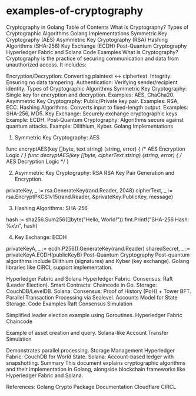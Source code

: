 # examples-of-cryptography
Cryptography in Golang
Table of Contents
What is Cryptography?
Types of Cryptographic Algorithms
Golang Implementations
Symmetric Key Cryptography (AES)
Asymmetric Key Cryptography (RSA)
Hashing Algorithms (SHA-256)
Key Exchange (ECDH)
Post-Quantum Cryptography
Hyperledger Fabric and Solana
Code Examples
What is Cryptography?
Cryptography is the practice of securing communication and data from unauthorized access. It includes:

Encryption/Decryption: Converting plaintext ↔ ciphertext.
Integrity: Ensuring no data tampering.
Authentication: Verifying sender/recipient identity.
Types of Cryptographic Algorithms
Symmetric Key Cryptography: Single key for encryption and decryption.
Examples: AES, ChaCha20.
Asymmetric Key Cryptography: Public/Private key pair.
Examples: RSA, ECC.
Hashing Algorithms: Converts input to fixed-length output.
Examples: SHA-256, MD5.
Key Exchange: Securely exchange cryptographic keys.
Example: ECDH.
Post-Quantum Cryptography: Algorithms secure against quantum attacks.
Example: Dilithium, Kyber.
Golang Implementations

1. Symmetric Key Cryptography: AES

func encryptAES(key []byte, text string) (string, error) { /* AES Encryption Logic */ }
func decryptAES(key []byte, cipherText string) (string, error) { /* AES Decryption Logic */ }

2. Asymmetric Key Cryptography: RSA
RSA Key Pair Generation and Encryption.

privateKey, _ := rsa.GenerateKey(rand.Reader, 2048)
cipherText, _ := rsa.EncryptPKCS1v15(rand.Reader, &privateKey.PublicKey, message)

3. Hashing Algorithms: SHA-256

hash := sha256.Sum256([]byte("Hello, World!"))
fmt.Printf("SHA-256 Hash: %x\n", hash)

4. Key Exchange: ECDH

privateKeyA, _ := ecdh.P256().GenerateKey(rand.Reader)
sharedSecret, _ := privateKeyA.ECDH(publicKeyB)
Post-Quantum Cryptography
Post-quantum algorithms include Dilithium (signatures) and Kyber (key exchange). Golang libraries like CIRCL support implementation.

Hyperledger Fabric and Solana
Hyperledger Fabric:
Consensus: Raft (Leader Election).
Smart Contracts: Chaincode in Go.
Storage: CouchDB/LevelDB.
Solana:
Consensus: Proof of History (PoH) + Tower BFT.
Parallel Transaction Processing via Sealevel.
Accounts Model for State Storage.
Code Examples
Raft Consensus Simulation

Simplified leader election example using Goroutines.
Hyperledger Fabric Chaincode

Example of asset creation and query.
Solana-like Account Transfer Simulation

Demonstrates parallel processing.
Storage Management
Hyperledger Fabric: CouchDB for World State.
Solana: Account-based ledger with snapshotting.
Summary
This document explains cryptographic algorithms and their implementation in Golang, alongside blockchain frameworks like Hyperledger Fabric and Solana.

References:
Golang Crypto Package Documentation
Cloudflare CIRCL